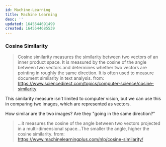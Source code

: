```yaml
---
id: Machine-Learning
title: Machine Learning
desc: ''
updated: 1645544691499
created: 1645544685539
---
```


### Cosine Similarity

> Cosine similarity measures the similarity between two vectors of an inner product space. It is measured by the cosine of the angle between two vectors and determines whether two vectors are pointing in roughly the same direction. It is often used to measure document similarity in text analysis.
from: https://www.sciencedirect.com/topics/computer-science/cosine-similarity

This similarity measure isn't limited to computer vision, but we can use this in comparing two images, which are represented as vectors.

How similar are the two images?
Are they "going in the same direction?"



> ...it measures the cosine of the angle between two vectors projected in a multi-dimensional space...The smaller the angle, higher the cosine similarity.
from: https://www.machinelearningplus.com/nlp/cosine-similarity/

